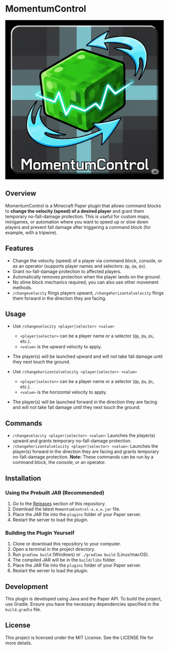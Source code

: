 # MomentumControl

![MomentumControl.png](MomentumControl.png)

## Overview
MomentumControl is a Minecraft Paper plugin that allows command blocks to **change the velocity (speed) of a desired player** and grant them temporary no-fall-damage protection. This is useful for custom maps, minigames, or automation where you want to speed up or slow down players and prevent fall damage after triggering a command block (for example, with a tripwire).

## Features
- Change the velocity (speed) of a player via command block, console, or as an operator (supports player names and selectors: `@p`, `@a`, `@s`).
- Grant no-fall-damage protection to affected players.
- Automatically removes protection when the player lands on the ground.
- No slime block mechanics required, you can also use other movement methods.
- `/changevelocity` flings players upward, `/changehorizontalvelocity` flings them forward in the direction they are facing.

## Usage
- Use `/changevelocity <player|selector> <value>`
  - `<player|selector>` can be a player name or a selector (`@p`, `@a`, `@s`, etc.).
  - `<value>` is the upward velocity to apply.
- The player(s) will be launched upward and will not take fall damage until they next touch the ground.

- Use `/changehorizontalvelocity <player|selector> <value>`
  - `<player|selector>` can be a player name or a selector (`@p`, `@a`, `@s`, etc.).
  - `<value>` is the horizontal velocity to apply.
- The player(s) will be launched forward in the direction they are facing and will not take fall damage until they next touch the ground.

## Commands
- `/changevelocity <player|selector> <value>`: Launches the player(s) upward and grants temporary no-fall-damage protection.
- `/changehorizontalvelocity <player|selector> <value>`: Launches the player(s) forward in the direction they are facing and grants temporary no-fall-damage protection.
  **Note:** These commands can be run by a command block, the console, or an operator.

## Installation

### Using the Prebuilt JAR (Recommended)
1. Go to the [Releases](https://github.com/yourusername/yourrepo/releases) section of this repository.
2. Download the latest `MomentumControl-x.x.x.jar` file.
3. Place the JAR file into the `plugins` folder of your Paper server.
4. Restart the server to load the plugin.

### Building the Plugin Yourself
1. Clone or download this repository to your computer.
2. Open a terminal in the project directory.
3. Run `gradlew build` (Windows) or `./gradlew build` (Linux/macOS).
4. The compiled JAR will be in the `build/libs` folder.
5. Place the JAR file into the `plugins` folder of your Paper server.
6. Restart the server to load the plugin.

## Development
This plugin is developed using Java and the Paper API. To build the project, use Gradle. Ensure you have the necessary dependencies specified in the `build.gradle` file.

## License
This project is licensed under the MIT License. See the LICENSE file for more details.
